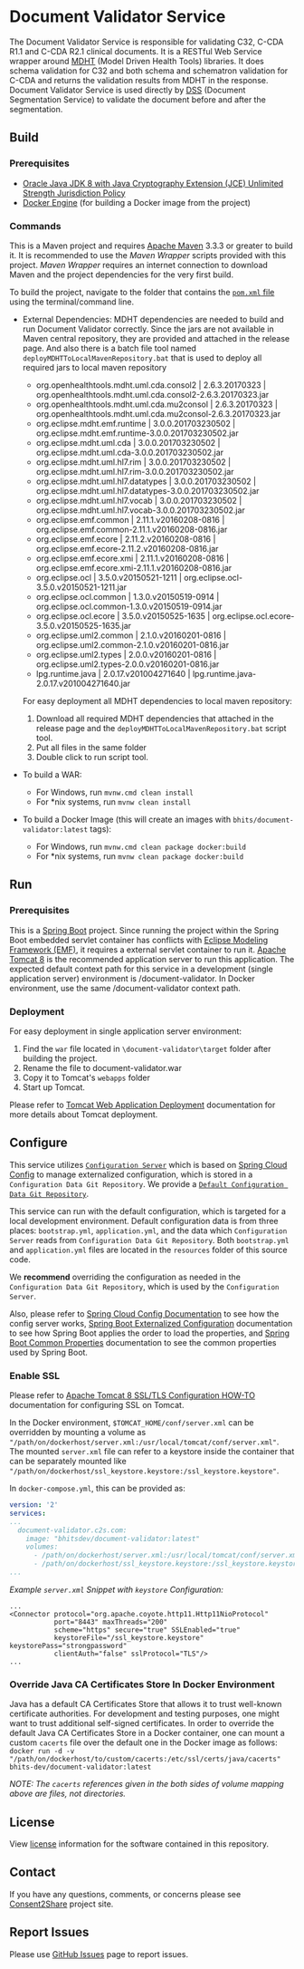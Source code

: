 # Document Validator Service

The Document Validator Service is responsible for validating C32, C-CDA R1.1 and C-CDA R2.1 clinical documents. It is a RESTful Web Service wrapper around [MDHT](https://www.projects.openhealthtools.org/sf/projects/mdht/) (Model Driven Health Tools) libraries. It does schema validation for C32 and both schema and schematron validation for C-CDA and returns the validation results from MDHT in the response. Document Validator Service is used directly by [DSS](https://github.com/bhits/dss) (Document Segmentation Service) to validate the document before and after the segmentation.

## Build

### Prerequisites

+ [Oracle Java JDK 8 with Java Cryptography Extension (JCE) Unlimited Strength Jurisdiction Policy](http://www.oracle.com/technetwork/java/javase/downloads/index.html)
+ [Docker Engine](https://docs.docker.com/engine/installation/) (for building a Docker image from the project)

### Commands

This is a Maven project and requires [Apache Maven](https://maven.apache.org/) 3.3.3 or greater to build it. It is recommended to use the *Maven Wrapper* scripts provided with this project. *Maven Wrapper* requires an internet connection to download Maven and the project dependencies for the very first build.

To build the project, navigate to the folder that contains the [`pom.xml` file](document-validator/pom.xml) using the terminal/command line.

+ External Dependencies:
  MDHT dependencies are needed to build and run Document Validator correctly. Since the jars are not available in Maven central repository, they are provided and attached in the release page. And also there is a batch file tool named `deployMDHTToLocalMavenRepository.bat` that is used to deploy all required jars to local maven repository
           
    + org.openhealthtools.mdht.uml.cda.consol2 | 2.6.3.20170323 | org.openhealthtools.mdht.uml.cda.consol2-2.6.3.20170323.jar
    + org.openhealthtools.mdht.uml.cda.mu2consol | 2.6.3.20170323 | org.openhealthtools.mdht.uml.cda.mu2consol-2.6.3.20170323.jar
    + org.eclipse.mdht.emf.runtime | 3.0.0.201703230502 | org.eclipse.mdht.emf.runtime-3.0.0.201703230502.jar
    + org.eclipse.mdht.uml.cda | 3.0.0.201703230502 | org.eclipse.mdht.uml.cda-3.0.0.201703230502.jar
    + org.eclipse.mdht.uml.hl7.rim | 3.0.0.201703230502 | org.eclipse.mdht.uml.hl7.rim-3.0.0.201703230502.jar
    + org.eclipse.mdht.uml.hl7.datatypes | 3.0.0.201703230502 | org.eclipse.mdht.uml.hl7.datatypes-3.0.0.201703230502.jar
    + org.eclipse.mdht.uml.hl7.vocab | 3.0.0.201703230502 | org.eclipse.mdht.uml.hl7.vocab-3.0.0.201703230502.jar
    + org.eclipse.emf.common | 2.11.1.v20160208-0816 | org.eclipse.emf.common-2.11.1.v20160208-0816.jar
    + org.eclipse.emf.ecore | 2.11.2.v20160208-0816 | org.eclipse.emf.ecore-2.11.2.v20160208-0816.jar
    + org.eclipse.emf.ecore.xmi | 2.11.1.v20160208-0816 | org.eclipse.emf.ecore.xmi-2.11.1.v20160208-0816.jar
    + org.eclipse.ocl | 3.5.0.v20150521-1211 | org.eclipse.ocl-3.5.0.v20150521-1211.jar
    + org.eclipse.ocl.common | 1.3.0.v20150519-0914 | org.eclipse.ocl.common-1.3.0.v20150519-0914.jar
    + org.eclipse.ocl.ecore | 3.5.0.v20150525-1635 | org.eclipse.ocl.ecore-3.5.0.v20150525-1635.jar
    + org.eclipse.uml2.common | 2.1.0.v20160201-0816 | org.eclipse.uml2.common-2.1.0.v20160201-0816.jar
    + org.eclipse.uml2.types | 2.0.0.v20160201-0816 | org.eclipse.uml2.types-2.0.0.v20160201-0816.jar
    + lpg.runtime.java | 2.0.17.v201004271640 | lpg.runtime.java-2.0.17.v201004271640.jar    

  For easy deployment all MDHT dependencies to local maven repository:

    1. Download all required MDHT dependencies that attached in the release page and the `deployMDHTToLocalMavenRepository.bat` script tool.
    2. Put all files in the same folder
    3. Double click to run script tool.

+ To build a WAR:
    + For Windows, run `mvnw.cmd clean install`
    + For *nix systems, run `mvnw clean install`
+ To build a Docker Image (this will create an images with `bhits/document-validator:latest` tags):
    + For Windows, run `mvnw.cmd clean package docker:build`
    + For *nix systems, run `mvnw clean package docker:build`

## Run

### Prerequisites

This is a [Spring Boot](https://projects.spring.io/spring-boot) project. Since running the project within the Spring Boot embedded servlet container has conflicts with [Eclipse Modeling Framework (EMF)](http://www.eclipse.org/modeling/emf/), it requires a external servlet container to run it. [Apache Tomcat 8](http://tomcat.apache.org/) is the recommended application server to run this application. The expected default context path for this service in a development (single application server) environment is /document-validator. In Docker environment, use the same /document-validator context path.

### Deployment

For easy deployment in single application server environment:

1. Find the `war` file located in `\document-validator\target` folder after building the project.
2. Rename the file to document-validator.war
3. Copy it to Tomcat's `webapps` folder
4. Start up Tomcat.

Please refer to [Tomcat Web Application Deployment](http://tomcat.apache.org/tomcat-8.0-doc/deployer-howto.html) documentation for more details about Tomcat deployment.

## Configure


This service utilizes [`Configuration Server`](https://github.com/bhits-dev/config-server) which is based on [Spring Cloud Config](https://github.com/spring-cloud/spring-cloud-config) to manage externalized configuration, which is stored in a `Configuration Data Git Repository`. We provide a [`Default Configuration Data Git Repository`]( https://github.com/bhits-dev/c2s-config-data).

This service can run with the default configuration, which is targeted for a local development environment. Default configuration data is from three places: `bootstrap.yml`, `application.yml`, and the data which `Configuration Server` reads from `Configuration Data Git Repository`. Both `bootstrap.yml` and `application.yml` files are located in the `resources` folder of this source code.

We **recommend** overriding the configuration as needed in the `Configuration Data Git Repository`, which is used by the `Configuration Server`.

Also, please refer to [Spring Cloud Config Documentation](https://cloud.spring.io/spring-cloud-config/spring-cloud-config.html) to see how the config server works, [Spring Boot Externalized Configuration](http://docs.spring.io/spring-boot/docs/current/reference/html/boot-features-external-config.html) documentation to see how Spring Boot applies the order to load the properties, and [Spring Boot Common Properties](http://docs.spring.io/spring-boot/docs/current/reference/html/common-application-properties.html) documentation to see the common properties used by Spring Boot.

### Enable SSL

Please refer to [Apache Tomcat 8 SSL/TLS Configuration HOW-TO](https://tomcat.apache.org/tomcat-8.0-doc/ssl-howto.html) documentation for configuring SSL on Tomcat.

In the Docker environment, `$TOMCAT_HOME/conf/server.xml` can be overridden by mounting a volume as `"/path/on/dockerhost/server.xml:/usr/local/tomcat/conf/server.xml"`. The mounted `server.xml` file can refer to a keystore inside the container that can be separately mounted like `"/path/on/dockerhost/ssl_keystore.keystore:/ssl_keystore.keystore"`.

In `docker-compose.yml`, this can be provided as:

```yml
version: '2'
services:
...
  document-validator.c2s.com:
    image: "bhitsdev/document-validator:latest"
    volumes:
      - /path/on/dockerhost/server.xml:/usr/local/tomcat/conf/server.xml
      - /path/on/dockerhost/ssl_keystore.keystore:/ssl_keystore.keystore
...
```

*Example `server.xml` Snippet with `keystore` Configuration:*

```
...
<Connector protocol="org.apache.coyote.http11.Http11NioProtocol"
           port="8443" maxThreads="200"
           scheme="https" secure="true" SSLEnabled="true"
           keystoreFile="/ssl_keystore.keystore" keystorePass="strongpassword"
           clientAuth="false" sslProtocol="TLS"/>
...
```

### Override Java CA Certificates Store In Docker Environment

Java has a default CA Certificates Store that allows it to trust well-known certificate authorities. For development and testing purposes, one might want to trust additional self-signed certificates. In order to override the default Java CA Certificates Store in a Docker container, one can mount a custom `cacerts` file over the default one in the Docker image as follows: `docker run -d -v "/path/on/dockerhost/to/custom/cacerts:/etc/ssl/certs/java/cacerts" bhits-dev/document-validator:latest`

*NOTE: The `cacerts` references given in the both sides of volume mapping above are files, not directories.*

[//]: # (## API Documentation)

[//]: # (## Notes)

[//]: # (## Contribute)

## License
View [license](https://github.com/bhits-dev/document-validator/blob/master/LICENSE) information for the software contained in this repository.

## Contact

If you have any questions, comments, or concerns please see [Consent2Share](https://bhits-dev.github.io/consent2share/) project site.

## Report Issues

Please use [GitHub Issues](https://github.com/bhits-dev/document-validator/issues) page to report issues.

[//]: # (License)
